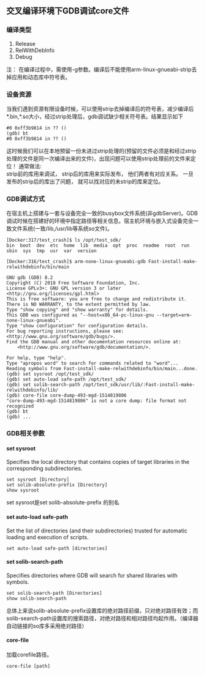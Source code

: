 ##  交叉编译环境下GDB调试core文件
### 编译类型
1. Release
2. RelWithDebInfo
3. Debug

注： 在编译过程中，需使用-g参数。编译后不能使用arm-linux-gnueabi-strip去掉应用和动态库中符号表。

### 设备资源
当我们遇到资源有限设备时候，可以使用strip去掉编译后的符号表，减少编译后*.bin,*.so大小，经过strip处理后，gdb调试缺少相关符号表。结果显示如下
```
#0 0xff3b9814 in ?? ()
(gdb) bt
#0 0xff3b9814 in ?? ()
```
这时候我们可以在本地预留一份未进过strip处理的(预留的文件必须是和经过strip处理的文件是同一次编译出来的文件)，出现问题可以使用strip处理前的文件来定位！
通常做法:   
strip前的库用来调试， strip后的库用来实际发布， 他们两者有对应关系。 一旦发布的strip后的库出了问题， 就可以找对应的未strip的库来定位。

### GDB调试方式
在宿主机上搭建与一套与设备完全一致的busybox文件系统(非gdbServer)。GDB调试时候在搭建好的环境中指定路径等相关信息。宿主机环境与嵌入式设备完全一致文件系统(一致/lib,/usr/lib等系统so文件)。
```
[Docker:317/test_crash]$ ls /opt/test_sdk/
bin  boot  dev  etc  home  lib  media  opt  proc  readme  root  run  sbin  sys  tmp  usr  var  version
```

```
[Docker:316/test_crash]$ arm-none-linux-gnueabi-gdb Fast-install-make-relwithdebinfo/bin/main

GNU gdb (GDB) 8.2
Copyright (C) 2018 Free Software Foundation, Inc.
License GPLv3+: GNU GPL version 3 or later <http://gnu.org/licenses/gpl.html>
This is free software: you are free to change and redistribute it.
There is NO WARRANTY, to the extent permitted by law.
Type "show copying" and "show warranty" for details.
This GDB was configured as "--host=x86_64-pc-linux-gnu --target=arm-none-linux-gnueabi".
Type "show configuration" for configuration details.
For bug reporting instructions, please see:
<http://www.gnu.org/software/gdb/bugs/>.
Find the GDB manual and other documentation resources online at:
    <http://www.gnu.org/software/gdb/documentation/>.

For help, type "help".
Type "apropos word" to search for commands related to "word"...
Reading symbols from Fast-install-make-relwithdebinfo/bin/main...done.
(gdb) set sysroot /opt/test_sdk/
(gdb) set auto-load safe-path /opt/test_sdk/
(gdb) set solib-search-path /opt/test_sdk/usr/lib/:Fast-install-make-relwithdebinfo/lib/
(gdb) core-file core-dump-493-mgd-1514819806
"core-dump-493-mgd-1514819806" is not a core dump: file format not recognized
(gdb) bt
(gdb) ...
```

### GDB相关参数
#### set sysroot
Specifies the local directory that contains copies of target libraries in the corresponding subdirectories. 

```
set sysroot [Directory]
set solib-absolute-prefix [Directory]
show sysroot
```
set sysroot是set solib-absolute-prefix 的别名

#### set auto-load safe-path
Set the list of directories (and their subdirectories) trusted for automatic loading and execution of scripts.

```
set auto-load safe-path [directories]
```
#### set solib-search-path
Specifies directories where GDB will search for shared libraries with symbols. 

```
set solib-search-path [Directories]
show solib-search-path
```
总体上来说solib-absolute-prefix设置库的绝对路径前缀，只对绝对路径有效；而solib-search-path设置库的搜索路径，对绝对路径和相对路径均起作用。（编译器自动链接的so库多采用绝对路径）

#### core-file
加载corefile路径。

```
core-file [path]
```
